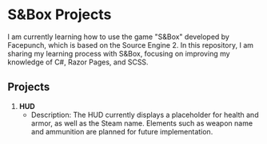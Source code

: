 # S&Box Projects

I am currently learning how to use the game "S&Box" developed by Facepunch, which is based on the Source Engine 2. In this repository, I am sharing my learning process with S&Box, focusing on improving my knowledge of C#, Razor Pages, and SCSS.

## Projects

1. **HUD**
   - Description: The HUD currently displays a placeholder for health and armor, as well as the Steam name. Elements such as weapon name and ammunition are planned for future implementation.
